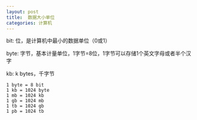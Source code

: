 ```yaml
---
layout: post
title:  数据大小单位
categories: 计算机
---
```


bit: 位，是计算机中最小的数据单位（0或1）

byte: 字节，基本计量单位，1字节=8位，1字节可以存储1个英文字母或者半个汉字

kb: k bytes，千字节

```
1 byte = 8 bit
1 kb = 1024 byte
1 mb = 1024 kb
1 gb = 1024 mb
1 tb = 1024 gb
1 pb = 1024 tb
```
